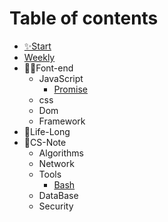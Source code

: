 # Table of contents

* [✨Start](README.md)
* [Weekly](Weekly.md)
* 🐱‍🏍Font-end
    * JavaScript
      * [Promise](./Font-end/js/Promise.md)
    * css
    * Dom
    * Framework
* 🤞Life-Long
* 📓CS-Note
    * Algorithms
    * Network
    * Tools
      * [Bash](./CS-Note/Tools/Bash.md)
    * DataBase
    * Security

